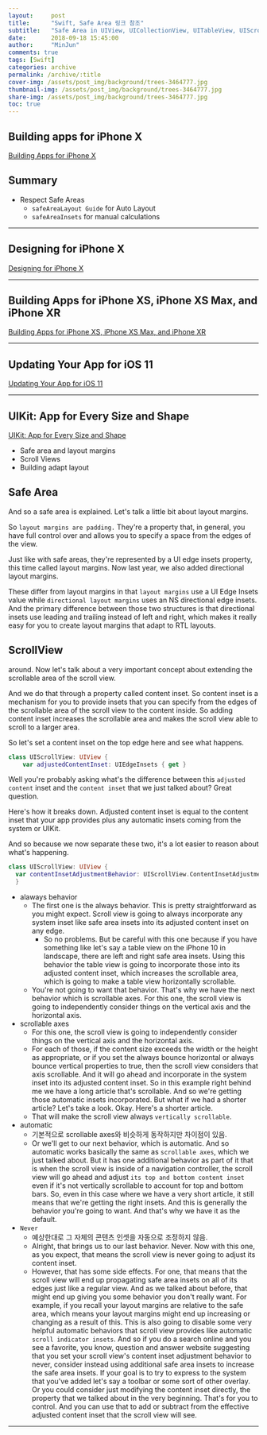 ```yaml
---
layout:     post
title:      "Swift, Safe Area 링크 참조"
subtitle:   "Safe Area in UIView, UICollectionView, UITableView, UIScrollView, UIViewController"
date:       2018-09-18 15:45:00
author:     "MinJun"
comments: true 
tags: [Swift]
categories: archive
permalink: /archive/:title
cover-img: /assets/post_img/background/trees-3464777.jpg
thumbnail-img: /assets/post_img/background/trees-3464777.jpg
share-img: /assets/post_img/background/trees-3464777.jpg
toc: true
---
```


## Building apps for iPhone X 

[Building Apps for iPhone X](https://developer.apple.com/fall17/201)

## Summary 

- Respect Safe Areas 
	- `safeAreaLayout Guide` for Auto Layout
	- `safeAreaInsets` for manual calculations

---

## Designing for iPhone X 

[Designing for iPhone X](https://developer.apple.com/videos/play/tech-talks/801)

---

## Building Apps for iPhone XS, iPhone XS Max, and iPhone XR

[Building Apps for iPhone XS, iPhone XS Max, and iPhone XR](https://developer.apple.com/videos/play/tech-talks/207)

---

## Updating Your App for iOS 11 

[Updating Your App for iOS 11](https://developer.apple.com/videos/play/wwdc2017/204)

---

## UIKit: App for Every Size and Shape

[UIKit: App for Every Size and Shape](https://developer.apple.com/videos/play/wwdc2018/235/)

- Safe area and layout margins 
- Scroll Views 
- Building adapt layout 

## Safe Area 

And so a safe area is explained. Let's talk a little bit about layout margins.

So `layout margins are padding.` They're a property that, in general, you have full control over and allows you to specify a space from the edges of the view.

Just like with safe areas, they're represented by a UI edge insets property, this time called layout margins. Now last year, we also added directional layout margins.

These differ from layout margins in that `layout margins` use a UI Edge Insets value while `directional layout margins` uses an NS directional edge insets. And the primary difference between those two structures is that directional insets use leading and trailing instead of left and right, which makes it really easy for you to create layout margins that adapt to RTL layouts.

## ScrollView 

around. Now let's talk about a very important concept about extending the scrollable area of the scroll view.

And we do that through a property called content inset. So content inset is a mechanism for you to provide insets that you can specify from the edges of the scrollable area of the scroll view to the content inside. So adding content inset increases the scrollable area and makes the scroll view able to scroll to a larger area.

So let's set a content inset on the top edge here and see what happens.

```swift
class UIScrollView: UIView {
	var adjustedContentInset: UIEdgeInsets { get } 
```

Well you're probably asking what's the difference between this `adjusted content` inset and the `content inset` that we just talked about? Great question.

Here's how it breaks down. Adjusted content inset is equal to the content inset that your app provides plus any automatic insets coming from the system or UIKit.

And so because we now separate these two, it's a lot easier to reason about what's happening.

```swift 
class UIScrollView: UIView {
  var contentInsetAdjustmentBehavior: UIScrollView.ContentInsetAdjustmentBehavior
  }
```

- alaways behavior
	- The first one is the always behavior. This is pretty straightforward as you might expect. Scroll view is going to always incorporate any system inset like safe area insets into its adjusted content inset on any edge.
		-  So no problems. But be careful with this one because if you have something like let's say a table view on the iPhone 10 in landscape, there are left and right safe area insets. Using this behavior the table view is going to incorporate those into its adjusted content inset, which increases the scrollable area, which is going to make a table view horizontally scrollable.
	- You're not going to want that behavior. That's why we have the next behavior which is scrollable axes. For this one, the scroll view is going to independently consider things on the vertical axis and the horizontal axis.
- scrollable axes
	- For this one, the scroll view is going to independently consider things on the vertical axis and the horizontal axis.
	- For each of those, if the content size exceeds the width or the height as appropriate, or if you set the always bounce horizontal or always bounce vertical properties to true, then the scroll view considers that axis scrollable. And it will go ahead and incorporate in the system inset into its adjusted content inset. So in this example right behind me we have a long article that's scrollable. And so we're getting those automatic insets incorporated. But what if we had a shorter article? Let's take a look. Okay. Here's a shorter article.
	- That will make the scroll view always `vertically scrollable`. 
- automatic
	- 기본적으로 scrollable axes와 비슷하게 동작하지만 차이점이 있음.
	- Or we'll get to our next behavior, which is automatic. And so automatic works basically the same as `scrollable axes`, which we just talked about. But it has one additional behavior as part of it that is when the scroll view is inside of a navigation controller, the scroll view will go ahead and adjust `its top and bottom content inset` even if it's not vertically scrollable to account for top and bottom bars. So, even in this case where we have a very short article, it still means that we're getting the right insets. And this is generally the behavior you're going to want. And that's why we have it as the default.
- `Never`
	- 예상한대로 그 자체의 콘텐츠 인셋을 자동으로 조정하지 않음. 
	- Alright, that brings us to our last behavior. Never. Now with this one, as you expect, that means the scroll view is never going to adjust its content inset.
	-  However, that has some side effects. For one, that means that the scroll view will end up propagating safe area insets on all of its edges just like a regular view. And as we talked about before, that might end up giving you some behavior you don't really want. For example, if you recall your layout margins are relative to the safe area, which means your layout margins might end up increasing or changing as a result of this. This is also going to disable some very helpful automatic behaviors that scroll view provides like automatic `scroll indicator insets`. And so if you do a search online and you see a favorite, you know, question and answer website suggesting that you set your scroll view's content inset adjustment behavior to never, consider instead using additional safe area insets to increase the safe area insets. If your goal is to try to express to the system that you've added let's say a toolbar or some sort of other overlay. Or you could consider just modifying the content inset directly, the property that we talked about in the very beginning. That's for you to control. And you can use that to add or subtract from the effective adjusted content inset that the scroll view will see.

---
